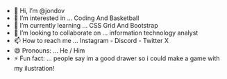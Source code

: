 - 👋 Hi, I’m @jondov
- 👀 I’m interested in ... Coding And Basketball
- 🌱 I’m currently learning ... CSS Grid And Bootstrap
- 💞️ I’m looking to collaborate on ... information technology analyst
- 📫 How to reach me ... Instagram - Discord - Twitter X
- 😄 Pronouns: ... He / Him
- ⚡ Fun fact: ... people say im a good drawer so i could make a game with my ilustration!

<!---
jondov/jondov is a ✨ special ✨ repository because its `README.md` (this file) appears on your GitHub profile.
You can click the Preview link to take a look at your changes.
--->
